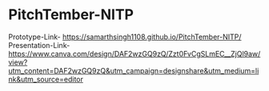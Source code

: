 # PitchTember-NITP
Prototype-Link- https://samarthsingh1108.github.io/PitchTember-NITP/
Presentation-Link- https://www.canva.com/design/DAF2wzGQ9zQ/Zzt0FvCgSLmEC__ZjQl9aw/view?utm_content=DAF2wzGQ9zQ&utm_campaign=designshare&utm_medium=link&utm_source=editor
